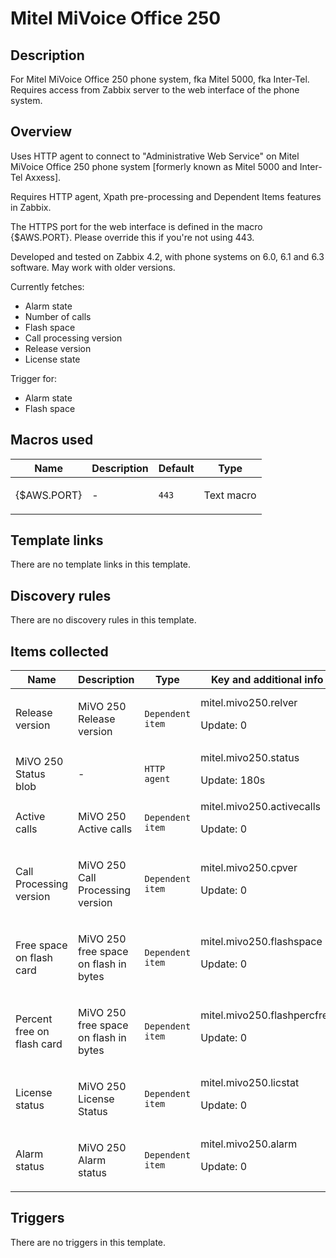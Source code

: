 # Mitel MiVoice Office 250

## Description

For Mitel MiVoice Office 250 phone system, fka Mitel 5000, fka Inter-Tel. Requires access from Zabbix server to the web interface of the phone system.

## Overview

Uses HTTP agent to connect to "Administrative Web Service" on Mitel MiVoice Office 250 phone system [formerly known as Mitel 5000 and Inter-Tel Axxess].


Requires HTTP agent, Xpath pre-processing and Dependent Items features in Zabbix.


The HTTPS port for the web interface is defined in the macro {$AWS.PORT}. Please override this if you're not using 443.


Developed and tested on Zabbix 4.2, with phone systems on 6.0, 6.1 and 6.3 software. May work with older versions.


 


Currently fetches:


* Alarm state
* Number of calls
* Flash space
* Call processing version
* Release version
* License state


Trigger for:


* Alarm state
* Flash space


## Macros used

|Name|Description|Default|Type|
|----|-----------|-------|----|
|{$AWS.PORT}|<p>-</p>|`443`|Text macro|
## Template links

There are no template links in this template.

## Discovery rules

There are no discovery rules in this template.

## Items collected

|Name|Description|Type|Key and additional info|
|----|-----------|----|----|
|Release version|<p>MiVO 250 Release version</p>|`Dependent item`|mitel.mivo250.relver<p>Update: 0</p>|
|MiVO 250 Status blob|<p>-</p>|`HTTP agent`|mitel.mivo250.status<p>Update: 180s</p>|
|Active calls|<p>MiVO 250 Active calls</p>|`Dependent item`|mitel.mivo250.activecalls<p>Update: 0</p>|
|Call Processing version|<p>MiVO 250 Call Processing version</p>|`Dependent item`|mitel.mivo250.cpver<p>Update: 0</p>|
|Free space on flash card|<p>MiVO 250 free space on flash in bytes</p>|`Dependent item`|mitel.mivo250.flashspace<p>Update: 0</p>|
|Percent free on flash card|<p>MiVO 250 free space on flash in bytes</p>|`Dependent item`|mitel.mivo250.flashpercfree<p>Update: 0</p>|
|License status|<p>MiVO 250 License Status</p>|`Dependent item`|mitel.mivo250.licstat<p>Update: 0</p>|
|Alarm status|<p>MiVO 250 Alarm status</p>|`Dependent item`|mitel.mivo250.alarm<p>Update: 0</p>|
## Triggers

There are no triggers in this template.

